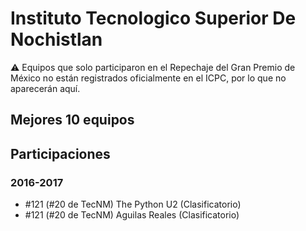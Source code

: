 # Instituto Tecnologico Superior De Nochistlan

:warning: Equipos que solo participaron en el Repechaje del Gran Premio de México no están registrados oficialmente en el ICPC, por lo que no aparecerán aquí.

## Mejores 10 equipos


## Participaciones

### 2016-2017

- #121 (#20 de TecNM) The Python U2 (Clasificatorio)
- #121 (#20 de TecNM) Aguilas Reales (Clasificatorio)




